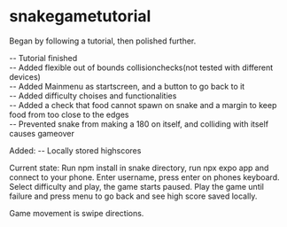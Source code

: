 # snakegametutorial
 Began by following a tutorial, then polished further.  

 -- Tutorial finished  
 -- Added flexible out of bounds collisionchecks(not tested with different devices)  
 -- Added Mainmenu as startscreen, and a button to go back to it  
 -- Added difficulty choises and functionalities  
 -- Added a check that food cannot spawn on snake and a margin to keep food from too close to the edges  
 -- Prevented snake from making a 180 on itself, and colliding with itself causes gameover  


 Added:
 -- Locally stored highscores 


Current state:
Run npm install in snake directory, run npx expo app and connect to your phone. 
Enter username, press enter on phones keyboard. 
Select difficulty and play, the game starts paused. Play the game until failure and press menu to go back and see high score saved locally.

Game movement is swipe directions.
 
 
